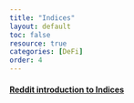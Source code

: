 ```yaml
---
title: "Indices"
layout: default
toc: false
resource: true 
categories: [DeFi] 
order: 4
---
```

#### [Reddit introduction to Indices](https://www.reddit.com/r/CryptoCurrency/comments/muonht/defi_explained_indices/)

